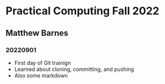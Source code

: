 # Practical Computing Fall 2022
## Matthew Barnes 
### 20220901

- First day of Git trainign 
- Learned about cloning, committing, and pushing 
- Also some markdown
 

